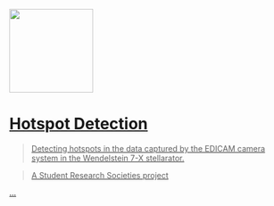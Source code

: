 <a href="https://www.energia.mta.hu/hu/content/fuzios-plazmafizika-laboratorium"><img src="https://www.energia.mta.hu/sites/default/files/ek_logo_0_0.png" height="150" />


# Hotspot Detection

> Detecting hotspots in the data captured by the EDICAM camera system in the Wendelstein 7-X stellarator.

> A Student Research Societies project



...
